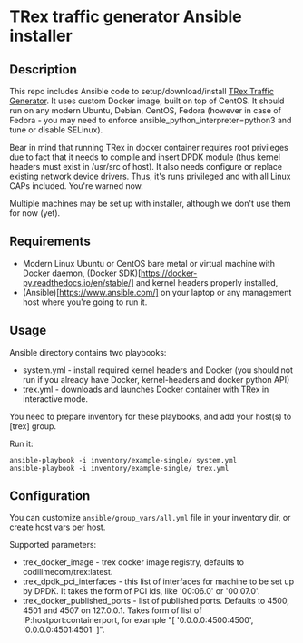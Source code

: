 # TRex traffic generator Ansible installer

## Description

This repo includes Ansible code to setup/download/install [TRex Traffic Generator](https://trex-tgn.cisco.com). It uses custom Docker image, built on top of CentOS. It should run on any modern Ubuntu, Debian, CentOS, Fedora (however in case of Fedora - you may need to enforce ansible_python_interpreter=python3 and tune or disable SELinux). 

Bear in mind that running TRex in docker container requires root privileges due to fact that it needs to compile and insert DPDK module (thus kernel headers must exist in /usr/src of host). It also needs configure or replace existing network device drivers. Thus, it's runs privileged and with all Linux CAPs included. You're warned now. 

Multiple machines may be set up with installer, although we don't use them for now (yet). 

## Requirements

* Modern Linux Ubuntu or CentOS bare metal or virtual machine with Docker daemon, (Docker SDK)[https://docker-py.readthedocs.io/en/stable/] and kernel headers properly installed, 
* (Ansible)[https://www.ansible.com/] on your laptop or any management host where you're going to run it. 

## Usage

Ansible directory contains two playbooks: 

* system.yml - install required kernel headers and Docker (you should not run if you already have Docker, kernel-headers and docker python API)
* trex.yml - downloads and launches Docker container with TRex in interactive mode. 

You need to prepare inventory for these playbooks, and add your host(s) to [trex] group. 

Run it:

    ansible-playbook -i inventory/example-single/ system.yml
    ansible-playbook -i inventory/example-single/ trex.yml

## Configuration

You can customize `ansible/group_vars/all.yml` file in your inventory dir, or create host vars per host. 

Supported parameters:

* trex_docker_image - trex docker image registry, defaults to codilimecom/trex:latest. 
* trex_dpdk_pci_interfaces - this list of interfaces for machine to be set up by DPDK. It takes the form of PCI ids, like '00:06.0' or '00:07.0'. 
* trex_docker_published_ports - list of published ports. Defaults to 4500, 4501 and 4507 on 127.0.0.1. Takes form of list of IP:hostport:containerport, for example "[ '0.0.0.0:4500:4500', '0.0.0.0:4501:4501' ]". 
